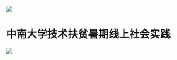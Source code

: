 ![](https://s1.ax1x.com/2020/07/12/U3o6O0.th.png)
# 中南大学技术扶贫暑期线上社会实践

![](https://s1.ax1x.com/2020/07/12/U3o8SA.png)


